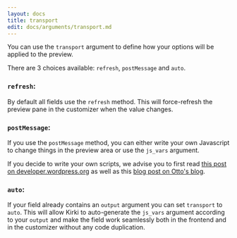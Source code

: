 ```yaml
---
layout: docs
title: transport
edit: docs/arguments/transport.md
---
```



You can use the `transport` argument to define how your options will be applied to the preview.

There are 3 choices available: `refresh`, `postMessage` and `auto`.


### `refresh`:

By default all fields use the `refresh` method. This will force-refresh the preview pane in the customizer when the value changes.

### `postMessage`:

If you use the `postMessage` method, you can either write your own Javascript to change things in the preview area or use the `js_vars` argument.

If you decide to write your own scripts, we advise you to first read [this post on developer.wordpress.org](https://developer.wordpress.org/themes/advanced-topics/customizer-api/#using-postmessage-for-improved-setting-previewing) as well as this [blog post on Otto's blog](http://ottopress.com/2012/how-to-leverage-the-theme-customizer-in-your-own-themes/).

### `auto`:

If your field already contains an `output` argument you can set `transport` to `auto`. This will allow Kirki to auto-generate the `js_vars` argument according to your `output` and make the field work seamlessly both in the frontend and in the customizer without any code duplication.

